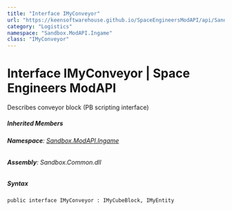 ```yaml
---
title: "Interface IMyConveyor"
url: "https://keensoftwarehouse.github.io/SpaceEngineersModAPI/api/Sandbox.ModAPI.Ingame.IMyConveyor.html"
category: "Logistics"
namespace: "Sandbox.ModAPI.Ingame"
class: "IMyConveyor"
---
```


# Interface IMyConveyor | Space Engineers ModAPI

Describes conveyor block (PB scripting interface)

##### Inherited Members

###### **Namespace**: [Sandbox.ModAPI.Ingame](https://keensoftwarehouse.github.io/SpaceEngineersModAPI/api/Sandbox.ModAPI.Ingame.html)

###### **Assembly**: Sandbox.Common.dll

##### Syntax

```
public interface IMyConveyor : IMyCubeBlock, IMyEntity
```